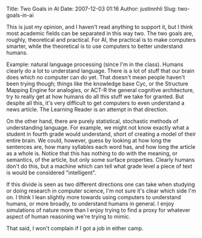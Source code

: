 Title: Two Goals in AI
Date: 2007-12-03 01:16
Author: justinnhli
Slug: two-goals-in-ai

This is just my opinion, and I haven't read anything to support it, but
I think most academic fields can be separated in this way two. The two
goals are, roughly, theoretical and practical. For AI, the practical is
to make computers smarter, while the theoretical is to use computers to
better understand humans.

Example: natural language processing (since I'm in the class). Humans
clearly do a lot to understand language. There is a lot of stuff that
our brain does which no computer can do yet. That doesn't mean people
haven't been trying though; things like the knowledge base Cyc, or the
Structure Mapping Engine for analogies, or ACT-R the general cognitive
architecture, try to really get at how humans do all this stuff we take
for granted. But despite all this, it's very difficult to get computers
to even understand a news article. The Learning Reader is an attempt in
that direction.

On the other hand, there are purely statistical, stochastic methods of
understanding language. For example, we might not know exactly what a
student in fourth grade would understand, short of creating a model of
their entire brain. We could, however, guess by looking at how long the
sentences are, how many syllables each word has, and how long the
article as a whole is. Notice that this has nothing to do with the
meaning, or semantics, of the article, but only some surface properties.
Clearly humans don't do this, but a machine which can tell what grade
level a piece of text is would be considered "intelligent".

If this divide is seen as two different directions one can take when
studying or doing research in computer science, I'm not sure it's clear
which side I'm on. I think I lean slightly more towards using computers
to understand humans, or more broadly, to understand humans in general.
I enjoy simulations of nature more than I enjoy trying to find a proxy
for whatever aspect of human reasoning we're trying to mimic.

That said, I won't complain if I got a job in either camp.

